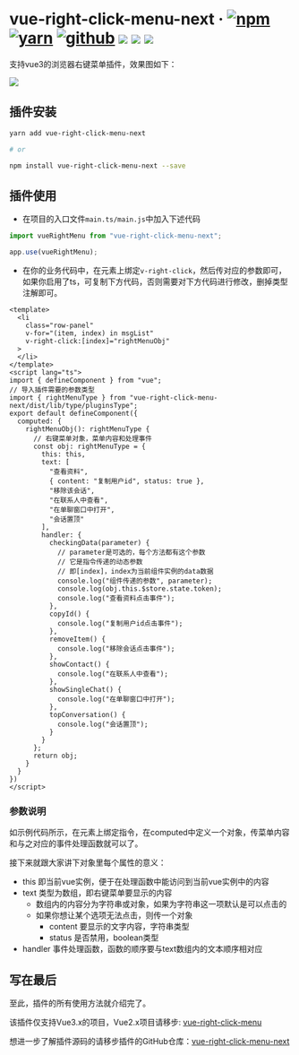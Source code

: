 # vue-right-click-menu-next · [![npm](https://img.shields.io/badge/npm-v1.1.0-2081C1)](https://www.npmjs.com/package/vue-right-click-menu-next) [![yarn](https://img.shields.io/badge/yarn-v1.1.0-F37E42)](https://yarnpkg.com/package/vue-right-click-menu-next) [![github](https://img.shields.io/badge/GitHub-depositary-9A9A9A)](https://github.com/likaia/vue-right-click-menu-next) [![](https://img.shields.io/github/issues/likaia/vue-right-click-menu-next)](https://github.com/likaia/vue-right-click-menu-next/issues) [![](	https://img.shields.io/github/forks/likaia/vue-right-click-menu-next)](https://github.com/likaia/vue-right-click-menu-next/network/members) [![](	https://img.shields.io/github/stars/likaia/vue-right-click-menu-next)](https://github.com/likaia/vue-right-click-menu-next/stargazers)
支持vue3的浏览器右键菜单插件，效果图如下：

![](https://p9-juejin.byteimg.com/tos-cn-i-k3u1fbpfcp/0261ae22733144a6ac67ec16008355d2~tplv-k3u1fbpfcp-watermark.image)

## 插件安装
```bash
yarn add vue-right-click-menu-next

# or

npm install vue-right-click-menu-next --save
```
## 插件使用

* 在项目的入口文件`main.ts/main.js`中加入下述代码
```javascript
import vueRightMenu from "vue-right-click-menu-next";

app.use(vueRightMenu);
```
* 在你的业务代码中，在元素上绑定`v-right-click`，然后传对应的参数即可，如果你启用了ts，可复制下方代码，否则需要对下方代码进行修改，删掉类型注解即可。
```vue
<template>
  <li
    class="row-panel"
    v-for="(item, index) in msgList"
    v-right-click:[index]="rightMenuObj"
  >
  </li>
</template>
<script lang="ts">
import { defineComponent } from "vue";
// 导入插件需要的参数类型
import { rightMenuType } from "vue-right-click-menu-next/dist/lib/type/pluginsType";
export default defineComponent({
  computed: {
    rightMenuObj(): rightMenuType {
      // 右键菜单对象，菜单内容和处理事件
      const obj: rightMenuType = {
        this: this,
        text: [
          "查看资料",
          { content: "复制用户id", status: true },
          "移除该会话",
          "在联系人中查看",
          "在单聊窗口中打开",
          "会话置顶"
        ],
        handler: {
          checkingData(parameter) {
            // parameter是可选的，每个方法都有这个参数
            // 它是指令传递的动态参数
            // 即[index]，index为当前组件实例的data数据
            console.log("组件传递的参数", parameter);
            console.log(obj.this.$store.state.token);
            console.log("查看资料点击事件");
          },
          copyId() {
            console.log("复制用户id点击事件");
          },
          removeItem() {
            console.log("移除会话点击事件");
          },
          showContact() {
            console.log("在联系人中查看");
          },
          showSingleChat() {
            console.log("在单聊窗口中打开");
          },
          topConversation() {
            console.log("会话置顶");
          }
        }
      };
      return obj;
    }
  }
})
</script>
```
### 参数说明
如示例代码所示，在元素上绑定指令，在computed中定义一个对象，传菜单内容和与之对应的事件处理函数就可以了。

接下来就跟大家讲下对象里每个属性的意义：
* this 即当前vue实例，便于在处理函数中能访问到当前vue实例中的内容
* text 类型为数组，即右键菜单要显示的内容
  * 数组内的内容分为字符串或对象，如果为字符串这一项默认是可以点击的
  * 如果你想让某个选项无法点击，则传一个对象  
    * content 要显示的文字内容，字符串类型
    * status 是否禁用，boolean类型
* handler 事件处理函数，函数的顺序要与text数组内的文本顺序相对应

## 写在最后
至此，插件的所有使用方法就介绍完了。

该插件仅支持Vue3.x的项目，Vue2.x项目请移步: [vue-right-click-menu](https://github.com/likaia/vue-right-click-menu)

想进一步了解插件源码的请移步插件的GitHub仓库：[vue-right-click-menu-next](https://github.com/likaia/vue-right-click-menu-next)
